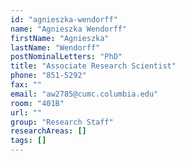```yaml
---
id: "agnieszka-wendorff"
name: "Agnieszka Wendorff"
firstName: "Agnieszka"
lastName: "Wendorff"
postNominalLetters: "PhD"
title: "Associate Research Scientist"
phone: "851-5292"
fax: ""
email: "aw2785@cumc.columbia.edu"
room: "401B"
url: ""
group: "Research Staff"
researchAreas: []
tags: []
---
```

